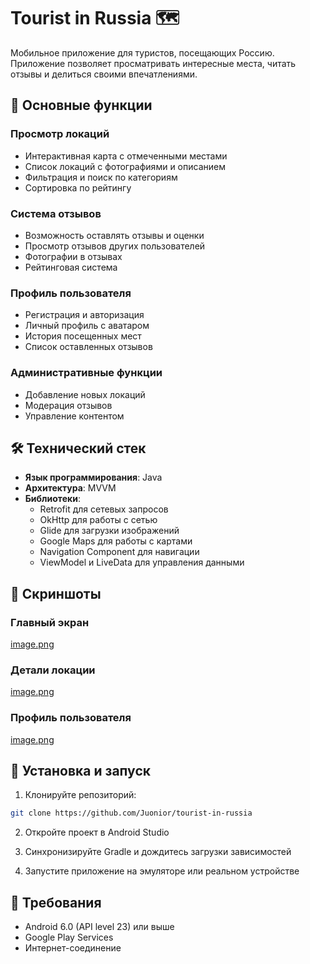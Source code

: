 # Tourist in Russia 🗺️

Мобильное приложение для туристов, посещающих Россию. Приложение позволяет просматривать интересные места, читать отзывы и делиться своими впечатлениями.

## 📱 Основные функции

### Просмотр локаций
- Интерактивная карта с отмеченными местами
- Список локаций с фотографиями и описанием
- Фильтрация и поиск по категориям
- Сортировка по рейтингу

### Система отзывов
- Возможность оставлять отзывы и оценки
- Просмотр отзывов других пользователей
- Фотографии в отзывах
- Рейтинговая система

### Профиль пользователя
- Регистрация и авторизация
- Личный профиль с аватаром
- История посещенных мест
- Список оставленных отзывов

### Административные функции
- Добавление новых локаций
- Модерация отзывов
- Управление контентом

## 🛠 Технический стек

- **Язык программирования**: Java
- **Архитектура**: MVVM
- **Библиотеки**:
  - Retrofit для сетевых запросов
  - OkHttp для работы с сетью
  - Glide для загрузки изображений
  - Google Maps для работы с картами
  - Navigation Component для навигации
  - ViewModel и LiveData для управления данными

## 📸 Скриншоты

### Главный экран
[image.png](https://postimg.cc/vcdkkC3x)

### Детали локации
[image.png](https://postimg.cc/3dS6NW3m)

### Профиль пользователя
[image.png](https://postimg.cc/ns7w3kBG)

## 🚀 Установка и запуск

1. Клонируйте репозиторий:
```bash
git clone https://github.com/Juonior/tourist-in-russia
```

2. Откройте проект в Android Studio

3. Синхронизируйте Gradle и дождитесь загрузки зависимостей

4. Запустите приложение на эмуляторе или реальном устройстве

## 🔧 Требования

- Android 6.0 (API level 23) или выше
- Google Play Services
- Интернет-соединение

